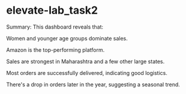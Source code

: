 # elevate-lab_task2
Summary:
This dashboard reveals that:

Women and younger age groups dominate sales.

Amazon is the top-performing platform.

Sales are strongest in Maharashtra and a few other large states.

Most orders are successfully delivered, indicating good logistics.

There's a drop in orders later in the year, suggesting a seasonal trend.
